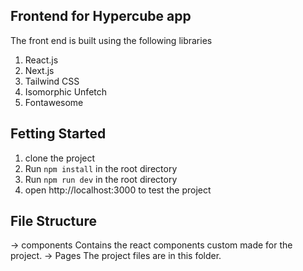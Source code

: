 ## Frontend for Hypercube app

The front end is built using the following libraries
1. React.js
2. Next.js
3. Tailwind CSS
4. Isomorphic Unfetch
5. Fontawesome

## Fetting Started

1. clone the project
2. Run `npm install` in the root directory
3. Run `npm run dev` in the root directory
4. open http://localhost:3000 to test the project

## File Structure

-> components 
    Contains the react components custom made for the project.
-> Pages
    The project files are in this folder.